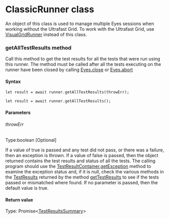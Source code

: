 # ClassicRunner class
An object of this class is used to manage multiple Eyes sessions when working without the Ultrafast Grid.
To work with the Ultrafast Grid, use [VisualGridRunner](./visualgridrunner) instead of this class. 
### getAllTestResults method
Call this method to get the test results for all the tests that were run using this runner.
The method must be called after all the tests executing on the runner have been closed by calling [Eyes.close](./eyes#close-method) or [Eyes.abort](./eyes#abort-method)
#### Syntax 
 ``` 
let result = await runner.getAllTestResults(throwErr);

let result = await runner.getAllTestResults();
 ``` 

 #### Parameters 
 ###### throwErr 
  
 Type:boolean \[Optional\] 
  
 If a value of true is passed and any test did not pass, or there was a failure, then an exception is thrown. If a value of false is passed, then the object returned contains the test results and status of all the tests. The calling program should use the [TestResultContainer.getException](./testresultcontainer#getexception-method) method to examine the exception status and, if it is null, check the various methods in the [TestResults](./testresults-method) returned by the method [getTestResults](./testresultcontainer#gettestresults-method) to see if the tests passed or mismatched where found. If no parameter is passed, then the default value is true. 
  
 #### Return value 
Type: Promise<[TestResultsSummary](./testresultssummary)\>